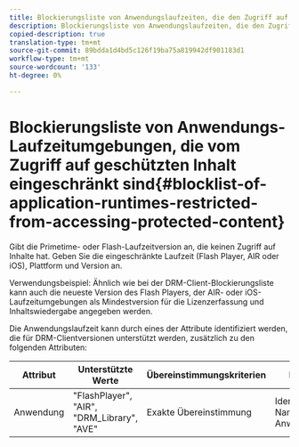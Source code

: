 ```yaml
---
title: Blockierungsliste von Anwendungslaufzeiten, die den Zugriff auf geschützten Inhalt einschränken
description: Blockierungsliste von Anwendungslaufzeiten, die den Zugriff auf geschützten Inhalt einschränken
copied-description: true
translation-type: tm+mt
source-git-commit: 89bdda1d4bd5c126f19ba75a819942df901183d1
workflow-type: tm+mt
source-wordcount: '133'
ht-degree: 0%

---
```



# Blockierungsliste von Anwendungs-Laufzeitumgebungen, die vom Zugriff auf geschützten Inhalt eingeschränkt sind{#blocklist-of-application-runtimes-restricted-from-accessing-protected-content}

Gibt die Primetime- oder Flash-Laufzeitversion an, die keinen Zugriff auf Inhalte hat. Geben Sie die eingeschränkte Laufzeit (Flash Player, AIR oder iOS), Plattform und Version an.

Verwendungsbeispiel: Ähnlich wie bei der DRM-Client-Blockierungsliste kann auch die neueste Version des Flash Players, der AIR- oder iOS-Laufzeitumgebungen als Mindestversion für die Lizenzerfassung und Inhaltswiedergabe angegeben werden.

Die Anwendungslaufzeit kann durch eines der Attribute identifiziert werden, die für DRM-Clientversionen unterstützt werden, zusätzlich zu den folgenden Attributen:

| **Attribut** | **Unterstützte Werte** | **Übereinstimmungskriterien** | **Beschreibung** |
|---|---|---|---|
| Anwendung | &quot;FlashPlayer&quot;, &quot;AIR&quot;, &quot;DRM_Library&quot;, &quot;AVE&quot; | Exakte Übereinstimmung | Identifiziert den Namen der Anwendungslaufzeit. |
